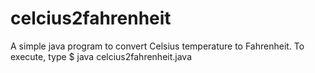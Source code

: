 # celcius2fahrenheit
A simple java program to convert Celsius temperature to Fahrenheit.
To execute,
type 
$ java celcius2fahrenheit.java
